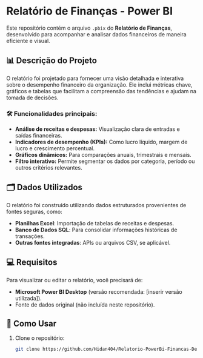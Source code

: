 # Relatório de Finanças - Power BI

Este repositório contém o arquivo `.pbix` do **Relatório de Finanças**, desenvolvido para acompanhar e analisar dados financeiros de maneira eficiente e visual. 

## 📊 Descrição do Projeto

O relatório foi projetado para fornecer uma visão detalhada e interativa sobre o desempenho financeiro da organização. Ele inclui métricas chave, gráficos e tabelas que facilitam a compreensão das tendências e ajudam na tomada de decisões.

### 🛠 Funcionalidades principais:
- **Análise de receitas e despesas:** Visualização clara de entradas e saídas financeiras.
- **Indicadores de desempenho (KPIs):** Como lucro líquido, margem de lucro e crescimento percentual.
- **Gráficos dinâmicos:** Para comparações anuais, trimestrais e mensais.
- **Filtro interativo:** Permite segmentar os dados por categoria, período ou outros critérios relevantes.

## 🗂 Dados Utilizados

O relatório foi construído utilizando dados estruturados provenientes de fontes seguras, como:
- **Planilhas Excel**: Importação de tabelas de receitas e despesas.
- **Banco de Dados SQL**: Para consolidar informações históricas de transações.
- **Outras fontes integradas**: APIs ou arquivos CSV, se aplicável.

## 💻 Requisitos

Para visualizar ou editar o relatório, você precisará de:
- **Microsoft Power BI Desktop** (versão recomendada: [inserir versão utilizada]).
- Fonte de dados original (não incluída neste repositório).

## 🚀 Como Usar

1. Clone o repositório:
   ```bash
   git clone https://github.com/Hidan404/Relatorio-PowerBi-Financas-Desafio-DIO.git
